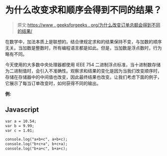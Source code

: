 # 为什么改变求和顺序会得到不同的结果？

> 原文:[https://www . geeksforgeeks . org/为什么改变订单总额会得到不同的结果/](https://www.geeksforgeeks.org/why-does-changing-the-sum-order-returns-a-different-result/)

在数学中，加法本质上是联想的。结合律规定求和的结果保持不变，与加数的顺序无关。当加数是整数时，所有编程语言都是如此。但是，当加数是浮点数时，行为略有不同。

今天使用的大多数中央处理器都使用 IEEE 754 二进制浮点标准，当十进制数存储为二进制值时，会引入不准确性。观察求和结果的变化是因为当我们改变顺序时，存储在存储器中的中间值也改变，因此最终结果也改变。让我们考虑下面的例子，它展示了每当订单改变时，如何获得不同的输出。

**例:**

## Javascript

```html
var a = 10.54;
var b = 9.99;
var c = 1.01;

console.log("a+b+c", a+b+c);
console.log("b+c+a", b+c+a);
console.log("b+a+c", b+a+c);
```